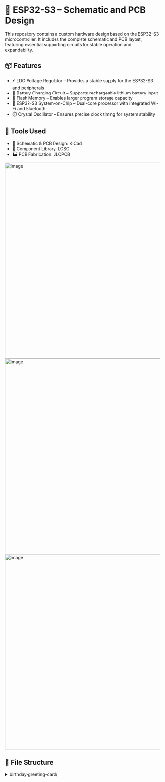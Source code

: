 # 🧠 ESP32-S3 – Schematic and PCB Design

This repository contains a custom hardware design based on the ESP32-S3 microcontroller.
It includes the complete schematic and PCB layout, featuring essential supporting circuits for stable operation and expandability.

## 📦 Features
- ⚡ LDO Voltage Regulator – Provides a stable supply for the ESP32-S3 and peripherals
- 🔋 Battery Charging Circuit – Supports rechargeable lithium battery input
- 💾 Flash Memory – Enables larger program storage capacity
- 🧩 ESP32-S3 System-on-Chip – Dual-core processor with integrated Wi-Fi and Bluetooth
- ⏱️ Crystal Oscillator – Ensures precise clock timing for system stability

## 🧰 Tools Used
- 🧮 Schematic & PCB Design: KiCad
- 🧱 Component Library: LCSC
- 🏭 PCB Fabrication: JLCPCB
  
<img width="1170" height="636" alt="image" src="https://github.com/user-attachments/assets/f49cc5ab-6f12-4a3b-b06e-8bd745ad40d5" />

<img width="1170" height="636" alt="image" src="https://github.com/user-attachments/assets/4e9f8042-6859-4ede-b59d-ddabd9c50d42" />

<img width="1170" height="636" alt="image" src="https://github.com/user-attachments/assets/b73b196a-23b6-46e7-aa9c-f092745a82cc" />



## 📁 File Structure

<details>
  <summary>birthday-greeting-card/</summary>
  <ul>
    <li>
      firmware/
      <ul>
        <li>Birhtday_Greetings_V3_ino_copy_202504121542_copy_20250502000147.ino # Arduino sketch</li>
      </ul>
    </li>
    <li>
      pcb/
      <ul>
        <li>Birthday_Greetings_05132025_Gerber.zip # Gerber files for PCB fabrication</li>
      </ul>
    </li>
    <li>
      media/
      <ul>
        <li>(Images and videos of prototype)</li>
      </ul>
    </li>
  </ul>
</details>


